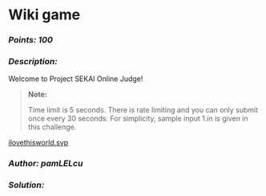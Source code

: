 # Wiki game 

### _Points: 100_

### _Description:_

Welcome to Project SEKAI Online Judge!

> **Note:**
> 
> Time limit is 5 seconds. There is rate limiting and you can only submit once every 30 seconds. For simplicity, sample input 1.in is given in this challenge.

[ilovethisworld.svp](https://github.com/Kayiyan/CTF_Team_Write-up/blob/af74eb0d1c18e84dada4531c037eae8eaafd0fec/SekaiCTF%202023/Misc/I%20love%20this%20world/ilovethisworld.svp)

### _Author: pamLELcu_

### _Solution:_
